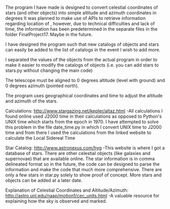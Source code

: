 The program I have made is designed to convert celestial coordinates of stars (and other objects) into simple altitude and azimuth coordinates in degrees
It was planned to make use of APIs to retrieve information regarding location of , however, due to technical difficulties and lack of time, the information
has been predetermined in the separate files in the folder FinalProject17. Maybe in the future.

I have designed the program such that new catalogs of objects and stars can easily be added to the list of catalogs in the event I wish to add more.

I separated the values of the objects from the actual program in order to make it easier to modify the catalogs of objects (i.e. you can add stars to stars.py
without changing the main code)

The telescope must be aligned to 0 degrees altitude (level with ground) and 0 degrees azimuth (pointed north).

The program uses geographical coordinates and time to adjust the altitude and azimuth of the stars.

Calculations:
http://www.stargazing.net/kepler/altaz.html
-All calculations I found online used J2000 time in their calculations as opposed to Python's UNIX time which starts from the epoch in 1970. I have
attempted to solve this problem in the file date_time.py in which I convert UNIX time to J2000 time and from there I used the calculations from the linked
website to calculate the Local Sidereal Time

Star Catalog:
http://www.astronexus.com/hyg
-This website is where I got a database of stars. There are other celestial objects (like galaxies and supernovae) that are available online. The star
information is in comma delineated format so in the future, the code can be designed to parse the information and make the code that much more comprehensive.
There are only a few stars in star.py solely to show proof of concept. More stars and objects can be added at a later date.

Explanation of Celestial Coordinates and Altitude/Azimuth:
http://astro.unl.edu/naap/motion1/cec_units.html
-A valuable resource for explaining how the sky is observed and marked.
